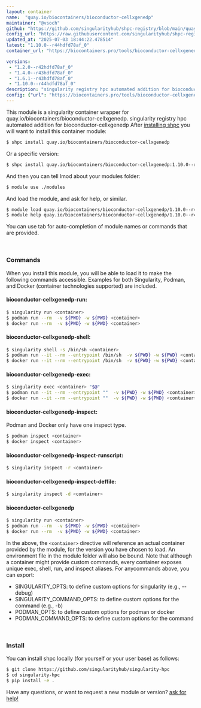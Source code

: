 ```yaml
---
layout: container
name:  "quay.io/biocontainers/bioconductor-cellxgenedp"
maintainer: "@vsoch"
github: "https://github.com/singularityhub/shpc-registry/blob/main/quay.io/biocontainers/bioconductor-cellxgenedp/container.yaml"
config_url: "https://raw.githubusercontent.com/singularityhub/shpc-registry/main/quay.io/biocontainers/bioconductor-cellxgenedp/container.yaml"
updated_at: "2025-07-03 18:44:22.478514"
latest: "1.10.0--r44hdfd78af_0"
container_url: "https://biocontainers.pro/tools/bioconductor-cellxgenedp"

versions:
 - "1.2.0--r42hdfd78af_0"
 - "1.4.0--r43hdfd78af_0"
 - "1.6.1--r43hdfd78af_0"
 - "1.10.0--r44hdfd78af_0"
description: "singularity registry hpc automated addition for bioconductor-cellxgenedp"
config: {"url": "https://biocontainers.pro/tools/bioconductor-cellxgenedp", "maintainer": "@vsoch", "description": "singularity registry hpc automated addition for bioconductor-cellxgenedp", "latest": {"1.10.0--r44hdfd78af_0": "sha256:c9201be52b3ccc088c01b8cca3c8154a366a9a4b22c89d3fce61b1ee96cda592"}, "tags": {"1.2.0--r42hdfd78af_0": "sha256:5fe8728f1725cfbe6a8fae60cf676e864ec44bfd7d73e1e9b45a9dcc7cb0bb43", "1.4.0--r43hdfd78af_0": "sha256:24e61582ef30d50bba05614891aa9867927945a2771fd90eaada2f5dc712aff8", "1.6.1--r43hdfd78af_0": "sha256:d8592ecbc8965ce681bd469a7bb88cc31b7816f36b2e236ff7aa8361e4cd0fab", "1.10.0--r44hdfd78af_0": "sha256:c9201be52b3ccc088c01b8cca3c8154a366a9a4b22c89d3fce61b1ee96cda592"}, "docker": "quay.io/biocontainers/bioconductor-cellxgenedp"}
---
```


This module is a singularity container wrapper for quay.io/biocontainers/bioconductor-cellxgenedp.
singularity registry hpc automated addition for bioconductor-cellxgenedp
After [installing shpc](#install) you will want to install this container module:


```bash
$ shpc install quay.io/biocontainers/bioconductor-cellxgenedp
```

Or a specific version:

```bash
$ shpc install quay.io/biocontainers/bioconductor-cellxgenedp:1.10.0--r44hdfd78af_0
```

And then you can tell lmod about your modules folder:

```bash
$ module use ./modules
```

And load the module, and ask for help, or similar.

```bash
$ module load quay.io/biocontainers/bioconductor-cellxgenedp/1.10.0--r44hdfd78af_0
$ module help quay.io/biocontainers/bioconductor-cellxgenedp/1.10.0--r44hdfd78af_0
```

You can use tab for auto-completion of module names or commands that are provided.

<br>

### Commands

When you install this module, you will be able to load it to make the following commands accessible.
Examples for both Singularity, Podman, and Docker (container technologies supported) are included.

#### bioconductor-cellxgenedp-run:

```bash
$ singularity run <container>
$ podman run --rm  -v ${PWD} -w ${PWD} <container>
$ docker run --rm  -v ${PWD} -w ${PWD} <container>
```

#### bioconductor-cellxgenedp-shell:

```bash
$ singularity shell -s /bin/sh <container>
$ podman run --it --rm --entrypoint /bin/sh  -v ${PWD} -w ${PWD} <container>
$ docker run --it --rm --entrypoint /bin/sh  -v ${PWD} -w ${PWD} <container>
```

#### bioconductor-cellxgenedp-exec:

```bash
$ singularity exec <container> "$@"
$ podman run --it --rm --entrypoint ""  -v ${PWD} -w ${PWD} <container> "$@"
$ docker run --it --rm --entrypoint ""  -v ${PWD} -w ${PWD} <container> "$@"
```

#### bioconductor-cellxgenedp-inspect:

Podman and Docker only have one inspect type.

```bash
$ podman inspect <container>
$ docker inspect <container>
```

#### bioconductor-cellxgenedp-inspect-runscript:

```bash
$ singularity inspect -r <container>
```

#### bioconductor-cellxgenedp-inspect-deffile:

```bash
$ singularity inspect -d <container>
```



#### bioconductor-cellxgenedp

```bash
$ singularity run <container>
$ podman run --rm  -v ${PWD} -w ${PWD} <container>
$ docker run --rm  -v ${PWD} -w ${PWD} <container>
```


In the above, the `<container>` directive will reference an actual container provided
by the module, for the version you have chosen to load. An environment file in the
module folder will also be bound. Note that although a container
might provide custom commands, every container exposes unique exec, shell, run, and
inspect aliases. For anycommands above, you can export:

 - SINGULARITY_OPTS: to define custom options for singularity (e.g., --debug)
 - SINGULARITY_COMMAND_OPTS: to define custom options for the command (e.g., -b)
 - PODMAN_OPTS: to define custom options for podman or docker
 - PODMAN_COMMAND_OPTS: to define custom options for the command

<br>

### Install

You can install shpc locally (for yourself or your user base) as follows:

```bash
$ git clone https://github.com/singularityhub/singularity-hpc
$ cd singularity-hpc
$ pip install -e .
```

Have any questions, or want to request a new module or version? [ask for help!](https://github.com/singularityhub/singularity-hpc/issues)